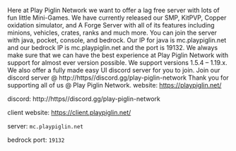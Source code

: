 Here at Play Piglin Network we want to offer a lag free server with lots of fun little Mini-Games. We have currently released our SMP, KitPVP, Copper oxidation simulator, and A Forge Server with all of its features including minions, vehicles, crates, ranks and much more. You can join the server with java, pocket, console, and bedrock. Our IP for java is mc.playpiglin.net and our bedrock IP is mc.playpiglin.net and the port is 19132. We always make sure that we can have the best experience at Play Piglin Network with support for almost ever version possible. We support versions 1.5.4 – 1.19.x. We also offer a fully made easy UI discord server for you to join. Join our discord server @ http://https//discord.gg/play-piglin-network  Thank you for supporting all of us @ Play Piglin Network.
website: https://playpiglin.net/

discord: http://https//discord.gg/play-piglin-network

client website: https://client.playpiglin.net/


server: ``mc.playpiglin.net``

bedrock port: `19132`
